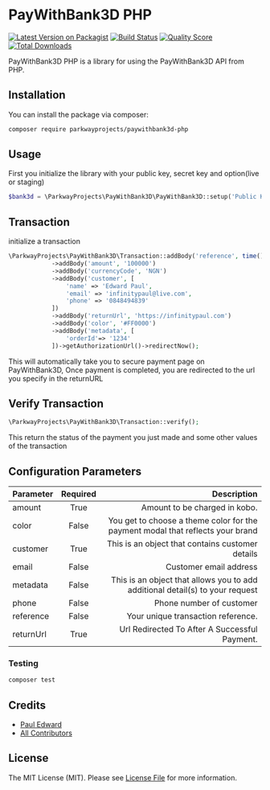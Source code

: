 # PayWithBank3D PHP

[![Latest Version on Packagist](https://img.shields.io/packagist/v/parkwayprojects/paywithbank3d-php.svg?style=flat-square)](https://packagist.org/packages/parkwayprojects/paywithbank3d-php)
[![Build Status](https://img.shields.io/travis/parkwayprojects/paywithbank3d-php/master.svg?style=flat-square)](https://travis-ci.org/parkwayprojects/paywithbank3d-php)
[![Quality Score](https://img.shields.io/scrutinizer/g/parkwayprojects/paywithbank3d-php.svg?style=flat-square)](https://scrutinizer-ci.com/g/parkwayprojects/paywithbank3d-php)
[![Total Downloads](https://img.shields.io/packagist/dt/parkwayprojects/paywithbank3d-php.svg?style=flat-square)](https://packagist.org/packages/parkwayprojects/paywithbank3d-php)

PayWithBank3D PHP is a library for using the PayWithBank3D API from PHP.

## Installation

You can install the package via composer:

```bash
composer require parkwayprojects/paywithbank3d-php
```

## Usage
First you initialize the library with your  public key, secret key and option(live or staging)

``` php
$bank3d = \ParkwayProjects\PayWithBank3D\PayWithBank3D::setup('Public Key', 'Secret Key', 'staging');
```

## Transaction
initialize a transaction

```php
\ParkwayProjects\PayWithBank3D\Transaction::addBody('reference', time())
            ->addBody('amount', '100000')
            ->addBody('currencyCode', 'NGN')
            ->addBody('customer', [
                'name' => 'Edward Paul',
                'email' => 'infinitypaul@live.com',
                'phone' => '0848494839'
            ])
            ->addBody('returnUrl', 'https://infinitypaul.com')
            ->addBody('color', '#FF0000')
            ->addBody('metadata', [
                'orderId'=> '1234'
            ])->getAuthorizationUrl()->redirectNow();
```
This will automatically take you to secure payment page on PayWithBank3D, Once payment is completed, you are redirected to the url you specify in the returnURL

## Verify Transaction

```php
\ParkwayProjects\PayWithBank3D\Transaction::verify();
```
This return the status of the payment you just made and some other values of the transaction

## Configuration Parameters

| Parameter   |      Required      |  Description |
|----------|:-------------:|------:|
| amount |  True | Amount to be charged in kobo. |
| color |    False   |   You get to choose a theme color for the payment modal that reflects your brand |
| customer | True |    This is an object that contains customer details |
| email | False |    Customer email address |
| metadata | False |    This is an object that allows you to add additional detail(s) to your request |
| phone | False |    Phone number of customer |
| reference | False |    Your unique transaction reference. |
| returnUrl | True |    Url Redirected To After A Successful Payment. |

### Testing

``` bash
composer test
```



## Credits

- [Paul Edward](https://github.com/infinitypaul)
- [All Contributors](../../contributors)

## License

The MIT License (MIT). Please see [License File](LICENSE.md) for more information.


